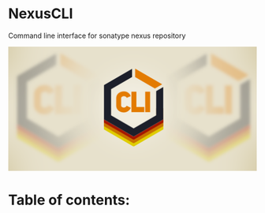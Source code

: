 # NexusCLI
Command line interface for sonatype nexus repository

![NexusCLI Banner](./images/Project-banner.png)

# Table of contents:

